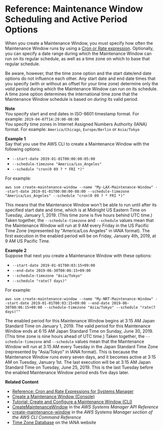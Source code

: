 # Reference: Maintenance Window Scheduling and Active Period Options<a name="reference-maintenance-windows-schedule-options"></a>

When you create a Maintenance Window, you must specify how often the Maintenance Window runs by using a [Cron or Rate expression](reference-cron-and-rate-expressions.md)\. Optionally, you can specify a date range during which the Maintenance Window can run on its regular schedule, as well as a time zone on which to base that regular schedule\. 

Be aware, however, that the time zone option and the start date/end date options do not influence each other\. Any start date and end date times that you specify \(with or without an offset for your time zone\) determine only the *valid period* during which the Maintenance Window can run on its schedule\. A time zone option determines the international time zone that the Maintenance Window schedule is based on *during* its valid period\.

**Note**  
You specify start and end dates in ISO\-8601 timestamp format\. For example: `2019-04-07T14:29:00-08:00`  
You specify time zones in Internet Assigned Numbers Authority \(IANA\) format\. For example: `America/Chicago`, `Europe/Berlin` or `Asia/Tokyo`

**Example 1**  
Say that you use the AWS CLI to create a Maintenance Window with the following options:
+ `--start-date 2019-01-01T00:00:00-05:00`
+ `--schedule-timezone "America/Los_Angeles"`
+ `--schedule "cron(0 09 ? * FRI *)"`

For example:

```
aws ssm create-maintenance-window --name "My-LAX-Maintenance-Window" --start-date 2019-01-01T00:00:00-08:00 --schedule-timezone "America/Los_Angeles" --schedule "cron(0 09 ? * FRI *)"
```

This means that the Maintenance Window won't be able to run until after its specified start date and time, which is at Midnight US Eastern Time on Tuesday, January 1, 2019\. \(This time zone is five hours behind UTC time\.\) Taken together, the `--schedule-timezone` and `--schedule` values mean that the Maintenance Window will run at 9 AM every Friday in the US Pacific Time Zone \(represented by "America/Los Angeles" in IANA format\)\. The first execution in the enabled period will be on Friday, January 4th, 2019, at 9 AM US Pacific Time\.

**Example 2**  
Suppose that next you create a Maintenance Window with these options:
+ `--start-date 2019-01-01T00:03:15+09:00`
+ `--end-date 2019-06-30T00:06:15+09:00`
+ `--schedule-timezone "Asia/Tokyo"`
+ `--schedule "rate(7 days)"`

For example:

```
aws ssm create-maintenance-window --name "My-NRT-Maintenance-Window" --start-date 2019-01-01T00:03:15+09:00 --end-date 2019-06-30T00:06:15+09:00 --schedule-timezone "Asia/Tokyo" --schedule "rate(7 days)""
```

The enabled period for this Maintenance Window begins at 3:15 AM Japan Standard Time on January 1, 2019\. The valid period for this Maintenance Window ends at 6:15 AM Japan Standard Time on Sunday, June 30, 2019\. \(This time zone is nine hours ahead of UTC time\.\) Taken together, the `--schedule-timezone` and `--schedule` values mean that the Maintenance Window will run at 3:15 AM every Tuesday in the Japan Standard Time Zone \(represented by "Asia/Tokyo" in IANA format\)\. This is because the Maintenance Window runs every seven days, and it becomes active at 3:15 AM on Tuesday, January 1st\. The last execution will be at 3:15 AM Japan Standard Time on Tuesday, June 25, 2019\. This is the last Tuesday before the enabled Maintenance Window period ends five days later\.

**Related Content**
+ [Reference: Cron and Rate Expressions for Systems Manager](reference-cron-and-rate-expressions.md)
+ [Create a Maintenance Window \(Console\)](sysman-maintenance-create-mw.md)
+ [Tutorial: Create and Configure a Maintenance Window \(CLI\)](maintenance-windows-cli-tutorials-create.md)
+ [CreateMaintenanceWindow](https://docs.aws.amazon.com/systems-manager/latest/APIReference/API_CreateMaintenanceWindow.html) in the *AWS Systems Manager API Reference*
+ [create\-maintenance\-window](https://docs.aws.amazon.com/cli/latest/reference/ssm/create-maintenance-window.html) in the *AWS Systems Manager section of the AWS CLI Command Reference*
+ [Time Zone Database](https://www.iana.org/time-zones) on the IANA website